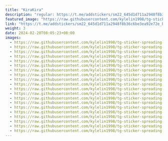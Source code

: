 ```yaml
---
title: "KiraKira"
description: "regular: https://t.me/addstickers/sm22_645d1d711a2948f8b36c6be3ea92e72e_by_Stickery10bot"
featured_image: "https://raw.githubusercontent.com/kylelin1998/tg-sticker-spreading-worldwide-images/main/img/fd1c71ea-34f0-402b-b296-b511efc58663.jpg"
link: "https://t.me/addstickers/sm22_645d1d711a2948f8b36c6be3ea92e72e_by_Stickery10bot"
weight: 3
date: 2024-02-20T08:05:23+08:00
images:
  - https://raw.githubusercontent.com/kylelin1998/tg-sticker-spreading-worldwide-images/main/img/fd1c71ea-34f0-402b-b296-b511efc58663.jpg
  - https://raw.githubusercontent.com/kylelin1998/tg-sticker-spreading-worldwide-images/main/img/15bf8a90-8fe2-4663-bec2-2f2aac81c540.jpg
  - https://raw.githubusercontent.com/kylelin1998/tg-sticker-spreading-worldwide-images/main/img/5caeceb6-c833-47ea-b91b-23256264c6f9.jpg
  - https://raw.githubusercontent.com/kylelin1998/tg-sticker-spreading-worldwide-images/main/img/e34532ea-2aa4-41be-a2f0-a6bff1c6f882.jpg
  - https://raw.githubusercontent.com/kylelin1998/tg-sticker-spreading-worldwide-images/main/img/00db614d-92fe-4e26-ae93-406b19e62b78.jpg
  - https://raw.githubusercontent.com/kylelin1998/tg-sticker-spreading-worldwide-images/main/img/599b2cd4-2387-43ac-b6d7-a36cc1521e3c.jpg
  - https://raw.githubusercontent.com/kylelin1998/tg-sticker-spreading-worldwide-images/main/img/80e63745-b449-4cb5-846f-d9ba111a4a66.jpg
  - https://raw.githubusercontent.com/kylelin1998/tg-sticker-spreading-worldwide-images/main/img/0a90b8d4-44b2-408c-b2e6-3478b0c8aa11.jpg
  - https://raw.githubusercontent.com/kylelin1998/tg-sticker-spreading-worldwide-images/main/img/74485885-610d-4f93-97d1-fc350b136952.jpg
  - https://raw.githubusercontent.com/kylelin1998/tg-sticker-spreading-worldwide-images/main/img/5f4730ad-2b2b-4fe0-9db2-4895caa845a0.jpg
  - https://raw.githubusercontent.com/kylelin1998/tg-sticker-spreading-worldwide-images/main/img/d16d3995-29ca-444d-8d41-4f9d2ff0a9e8.jpg
  - https://raw.githubusercontent.com/kylelin1998/tg-sticker-spreading-worldwide-images/main/img/1c7075db-dfa1-422e-b0ab-bbb235204026.jpg
  - https://raw.githubusercontent.com/kylelin1998/tg-sticker-spreading-worldwide-images/main/img/ec085b62-39f4-4ad8-a5dc-3ffb4ee50022.jpg
  - https://raw.githubusercontent.com/kylelin1998/tg-sticker-spreading-worldwide-images/main/img/87129110-8a68-4886-a599-6aa036e6b97e.jpg
  - https://raw.githubusercontent.com/kylelin1998/tg-sticker-spreading-worldwide-images/main/img/85a6cfb4-dd1d-411d-8ddd-ab4ed646babd.jpg
  - https://raw.githubusercontent.com/kylelin1998/tg-sticker-spreading-worldwide-images/main/img/6b83ff1f-26c4-4d5f-aa68-968800e8d5cf.jpg
  - https://raw.githubusercontent.com/kylelin1998/tg-sticker-spreading-worldwide-images/main/img/a041ab6d-caf8-47d8-b058-c7cde426a175.jpg
  - https://raw.githubusercontent.com/kylelin1998/tg-sticker-spreading-worldwide-images/main/img/ae572891-19d9-4112-8f40-529d3dd6862b.jpg
  - https://raw.githubusercontent.com/kylelin1998/tg-sticker-spreading-worldwide-images/main/img/715650a0-7181-4c62-9c21-584fb7acd75c.jpg
  - https://raw.githubusercontent.com/kylelin1998/tg-sticker-spreading-worldwide-images/main/img/055966c4-10b9-4d8f-8967-569cdf184ba4.jpg
---
```

